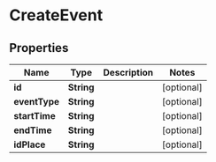 

# CreateEvent


## Properties

Name | Type | Description | Notes
------------ | ------------- | ------------- | -------------
**id** | **String** |  |  [optional]
**eventType** | **String** |  |  [optional]
**startTime** | **String** |  |  [optional]
**endTime** | **String** |  |  [optional]
**idPlace** | **String** |  |  [optional]



